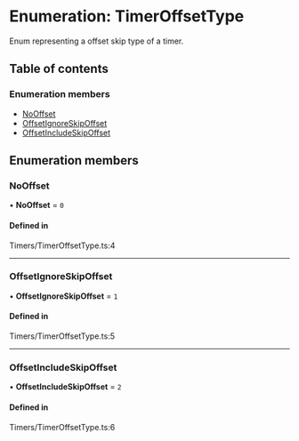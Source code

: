 # Enumeration: TimerOffsetType

Enum representing a offset skip type of a timer.

## Table of contents

### Enumeration members

- [NoOffset](../wiki/TimerOffsetType#nooffset)
- [OffsetIgnoreSkipOffset](../wiki/TimerOffsetType#offsetignoreskipoffset)
- [OffsetIncludeSkipOffset](../wiki/TimerOffsetType#offsetincludeskipoffset)

## Enumeration members

### NoOffset

• **NoOffset** = `0`

#### Defined in

Timers/TimerOffsetType.ts:4

___

### OffsetIgnoreSkipOffset

• **OffsetIgnoreSkipOffset** = `1`

#### Defined in

Timers/TimerOffsetType.ts:5

___

### OffsetIncludeSkipOffset

• **OffsetIncludeSkipOffset** = `2`

#### Defined in

Timers/TimerOffsetType.ts:6

